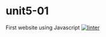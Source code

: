 # unit5-01
First website using Javascript
[![linter](https://github.com/Samantha-Nguyen/Unit5-01/workflows/linter/badge.svg)](https://github.com/marketplace/actions/super-linter)
